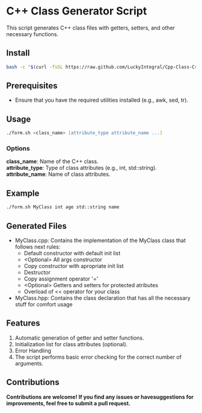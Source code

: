 # C++ Class Generator Script

This script generates C++ class files with getters, setters, and other necessary functions.

## Install

``` bash
bash -c "$(curl -fsSL https://raw.github.com/LuckyIntegral/Cpp-Class-Creator/main/installer.sh)"
```

## Prerequisites

- Ensure that you have the required utilities installed (e.g., awk, sed, tr).

## Usage

```zsh
./form.sh <class_name> [attribute_type attribute_name ...]
```
### Options

**class_name**: Name of the C++ class. \
**attribute_type**: Type of class attributes (e.g., int, std::string). \
**attribute_name**: Name of class attributes.

## Example

```zsh
./form.sh MyClass int age std::string name
```

## Generated Files

- MyClass.cpp: Contains the implementation of the MyClass class that follows next rules:
	- Default constructor with default init list
	- \<Optional\> All args constructor
	- Copy constructor with apropriate init list
	- Destructor
	- Copy assignment operator '='
	- \<Optional\> Getters and setters for protected atributes
	- Overload of << operator for your class
- MyClass.hpp: Contains the class declaration that has all the necessary stuff for comfort usage

## Features

1. Automatic generation of getter and setter functions.
2. Initialization list for class attributes (optional).
3. Error Handling
4. The script performs basic error checking for the correct number of arguments.

## Contributions

__Contributions are welcome! If you find any issues or havesuggestions for improvements, feel free to submit a pull request.__
